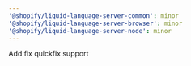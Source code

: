 ```yaml
---
'@shopify/liquid-language-server-common': minor
'@shopify/liquid-language-server-browser': minor
'@shopify/liquid-language-server-node': minor
---
```


Add fix quickfix support
